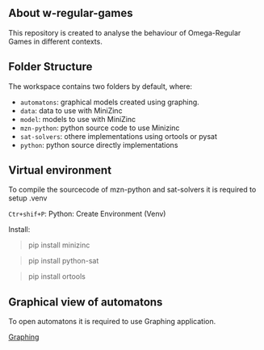 ## About w-regular-games

This repository is created to analyse the behaviour of Omega-Regular Games in different contexts.


## Folder Structure

The workspace contains two folders by default, where:

- `automatons`:  graphical models created using graphing.
- `data`:        data to use with MiniZinc
- `model`:       models to use with MiniZinc
- `mzn-python`:  python source code to use Minizinc 
- `sat-solvers`: othere implementations using ortools or pysat
- `python`:      python source directly implementations

## Virtual environment

To compile the sourcecode of mzn-python and sat-solvers it is required to setup .venv

`Ctr+shif+P`: Python: Create Environment (Venv)

Install:
>pip install minizinc

>pip install python-sat

>pip install ortools

## Graphical view of automatons

To open automatons it is required to use Graphing application.

[Graphing](https://github.com/GonzaloHernandez/graphing)

